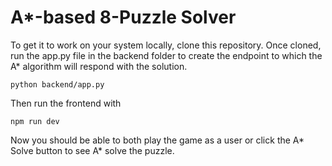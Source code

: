 # A*-based 8-Puzzle Solver

To get it to work on your system locally, clone this repository. Once cloned, run the app.py file in the backend folder
to create the endpoint to which the A* algorithm will respond with the solution.

```
python backend/app.py
```

Then run the frontend with 

```
npm run dev
```

Now you should be able to both play the game as a user or click the A* Solve button to see A* solve the puzzle.

